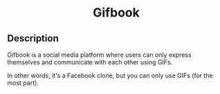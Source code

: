 <h1 align="center">Gifbook</h1>

## Description

Gifbook is a social media platform where users can only express themselves and communicate with each other using GIFs. 

In other words, it's a Facebook clone, but you can only use GIFs (for the most part).